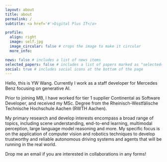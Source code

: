 ```yaml
---
layout: about
title: about
permalink: /
subtitle: <a href='#'>Digital Plus IT</a>

profile:
  align: right
  image: self.jpg
  image_circular: false # crops the image to make it circular
  more_info:

news: false # includes a list of news items
selected_papers: false # includes a list of papers marked as "selected={true}"
social: true # includes social icons at the bottom of the page
---
```


Hello, this is YW Wang. Currently I work as a staff developer for Mercedes Benz focusing on generative AI.

Prior to joining MB, I have worked for tier 1 supplier Continental as Software Developer, and received my MSc. Degree from the Rheinisch-Westfälische Technische Hochschule Aachen (RWTH Aachen). 

My primary research and develop interests encompass a broad range of topics, including scene understanding, end-to-end learning, multimodal perception, large language model reasoning and more. My specific focus is on the application of computer vision and robotics techniques to develop trustworthy and reliable autonomous driving systems and agents that will be running in the real world.

Drop me an email if you are interested in collaborations in any forms!